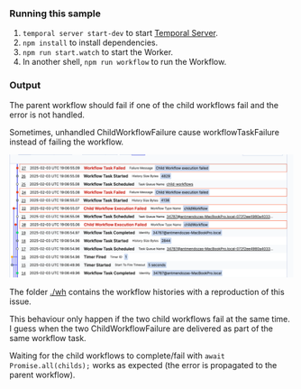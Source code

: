 
### Running this sample

1. `temporal server start-dev` to start [Temporal Server](https://github.com/temporalio/cli/#installation).
2. `npm install` to install dependencies.
3. `npm run start.watch` to start the Worker.
4. In another shell, `npm run workflow` to run the Workflow.

### Output
The parent workflow should fail if one of the child workflows fail and the error is not handled. 

Sometimes, unhandled ChildWorkflowFailure cause workflowTaskFailure instead of failing the workflow.

![img.png](img.png)


The folder [./wh](./wh) contains the workflow histories with a reproduction of this issue.

This behaviour only happen if the two child workflows fail at the same time. I guess when the two ChildWorkflowFailure are 
delivered as part of the same workflow task.

Waiting for the child workflows to complete/fail with `await Promise.all(childs);` 
works as expected (the error is propagated to the parent workflow).